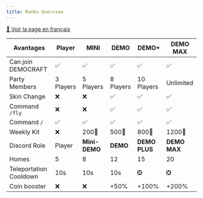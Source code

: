 ```yaml
---
title: Ranks Overview
---
```


[🥐 Voir la page en français](./grades)


| Avantages              | Player    | MINI          | DEMO      | DEMO+         | DEMO MAX     |
| ---------------------- | --------- | ------------- | --------- | ------------- | ------------ |
| Can join DEMOCRAFT     | ✅         | ✅             | ✅         | ✅             | ✅            |
| Party Members          | 3 Players | 5 Players     | 8 Players | 10 Players    | Unlimited    |
| Skin Change            | ❌         | ❌             | ✅         | ✅             | ✅            |
| Command `/fly`         | ❌         | ❌             | ✅         | ✅             | ✅            |
| Command `/`            | ✅         | ✅             | ✅         | ✅             | ✅            |
| Weekly Kit             | ❌         | 200💎         | 500💎     | 800💎         | 1200💎       |
| Discord Role           | Player    | **Mini-DEMO** | **DEMO**  | **DEMO PLUS** | **DEMO MAX** |
| Homes                  | 5         | 8             | 12        | 15            | 20           |
| Teleportation Cooldown | 10s       | 10s           | 10s       | ❎             | ❎            |
| Coin booster           | ❌         | ❌             | +50%      | +100%         | +200%        |